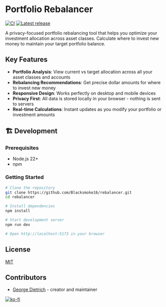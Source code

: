 # Portfolio Rebalancer

[![CI](https://github.com/blacksmoke16/rebalancer/actions/workflows/ci.yml/badge.svg?branch=master&event=schedule)](https://github.com/blacksmoke16/rebalancer/actions/workflows/ci.yml)
[![Latest release](https://img.shields.io/github/release/blacksmoke16/rebalancer.svg)](https://github.com/blacksmoke16/rebalancer/releases)

A privacy-focused portfolio rebalancing tool that helps you optimize your investment allocation across asset classes. Calculate where to invest new money to maintain your target portfolio balance.

## Key Features

- **Portfolio Analysis**: View current vs target allocation across all your asset classes and accounts
- **Rebalancing Recommendations**: Get precise dollar amounts for where to invest new money
- **Responsive Design**: Works perfectly on desktop and mobile devices
- **Privacy First**: All data is stored locally in your browser - nothing is sent to servers
- **Real-time Calculations**: Instant updates as you modify your portfolio or investment amounts

## 🏗️ Development

### Prerequisites

- Node.js 22+
- npm

### Getting Started

```sh
# Clone the repository
git clone https://github.com/Blacksmoke16/rebalancer.git
cd rebalancer

# Install dependencies
npm install

# Start development server
npm run dev

# Open http://localhost:5173 in your browser
```

## License

[MIT](LICENSE)

## Contributors

- [George Dietrich](https://github.com/blacksmoke16) - creator and maintainer

[![ko-fi](https://ko-fi.com/img/githubbutton_sm.svg)](https://ko-fi.com/Q5Q31KJEFJ)
